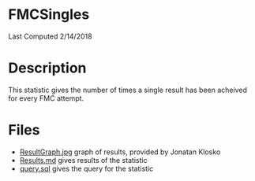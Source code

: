 # **FMCSingles**
Last Computed 2/14/2018 

# Description
This statistic gives the number of times a single result has been acheived for every FMC attempt.

# Files
 - [ResultGraph.jpg](https://github.com/Jambrose777/JacobAmbroseWCAStatistics/blob/master/FMCSingles/ResultGraph.jpg) graph of results, provided by Jonatan Klosko
 - [Results.md](https://github.com/Jambrose777/JacobAmbroseWCAStatistics/blob/master/FMCSingles/Results.md) gives results of the statistic
 - [query.sql](https://github.com/Jambrose777/JacobAmbroseWCAStatistics/blob/master/FMCSingles/query.sql) gives the query for the statistic


